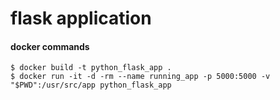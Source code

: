 # flask application

#### docker commands
    $ docker build -t python_flask_app .  
    $ docker run -it -d -rm --name running_app -p 5000:5000 -v "$PWD":/usr/src/app python_flask_app
